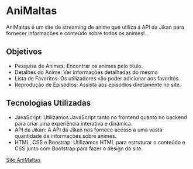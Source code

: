 # AniMaltas
<p>AniMaltas é um site de streaming de anime que utiliza a API da Jikan para fornecer informações e conteúdo sobre todos os animes!.</p>

## Objetivos
<ul>
<li>Pesquisa de Animes: Encontrar os animes pelo título.</li>
<li>Detalhes do Anime: Ver informações detalhadas do mesmo</li>
<li>Lista de Favoritos: Os utilizadores vão poder adicionar aos favoritos.</li>
<li>Reprodução de Episódios: Assista aos episódios diretamente no site.</li>
</ul>

## Tecnologias Utilizadas
<ul>
<li>JavaScript: Utilizamos JavaScript tanto no frontend quanto no backend para criar uma experiência interativa e dinâmica.</li>
<li>API da Jikan: A API da Jikan nos fornece acesso a uma vasta quantidade de informações sobre animes.</li>
<li>HTML, CSS e Boostrap: Utilizamos HTML para estruturar o conteúdo e CSS junto com Bootstrap para fazer o design do site.</li>
</ul>
<a href="https://pabgamer95.github.io/Projeto-Web/anime.html">Site AniMaltas</a>